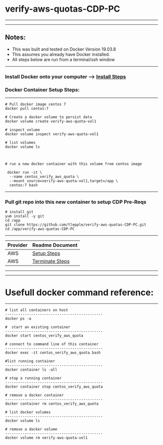 # verify-aws-quotas-CDP-PC

---

---

## Notes:
*  This was built and tested on Docker Version 19.03.8
*  This assumes you already have Docker installed.
*  All steps below are run from a terminal/ssh window

---

### Install Docker onto your computer --> [Install Steps](https://docs.docker.com/engine/install/)

### Docker Container Setup Steps:

---

```
# Pull docker image centos 7
docker pull centos:7

# Create a docker volume to persist data
docker volume create verify-aws-quota-vol1

# inspect volume
docker volume inspect verify-aws-quota-vol1

# list volumes
docker volume ls



# run a new docker container with this volume from centos image

 docker run -it \
  --name centos_verify_aws_quota \
  --mount source=verify-aws-quota-vol1,target=/app \
  centos:7 bash

```

---

### Pull git repo into this new container to setup CDP Pre-Reqs

```
# install git 
yum install -y git
cd /app
git clone https://github.com/tlepple/verify-aws-quotas-CDP-PC.git
cd /app/verify-aws-quotas-CDP-PC
```

---

| Provider         | Readme Document  |
| ---------------- | ---------------- |
| AWS              | [Setup Steps](https://github.com/tlepple/verify-aws-quotas-CDP-PC/blob/master/documentation/aws_user.md)|
| AWS              | [Terminate Steps](./terminate_readme.md)|

---
---

# Usefull docker command reference:

---

```
# list all containers on host
---------------------------------------------
docker ps -a

#  start an existing container
---------------------------------------------
docker start centos_verify_aws_quota

# connect to command line of this container
---------------------------------------------
docker exec -it centos_verify_aws_quota bash

#list running container
---------------------------------------------
docker container ls -all

# stop a running container
---------------------------------------------
docker container stop centos_verify_aws_quota

# remove a docker container
---------------------------------------------
docker container rm centos_verify_aws_quota

# list docker volumes
---------------------------------------------
docker volume ls

# remove a docker volume
---------------------------------------------
docker volume rm verify-aws-quota-vol1


```
